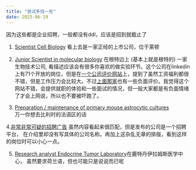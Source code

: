 ```yaml
---
title: "尝试多找一些"
date: 2025-06-19
---
```

因为这些都是企业招聘，一般都没有ddl，应该是招到就截止了   
1. [Scientist Cell Biology](https://www.linkedin.com/jobs/view/4251774423/?alternateChannel=search&refId=hvH9yBvLFi2QDH7%2Bdrp45A%3D%3D&trackingId=jD7eeNEqZqEO4OF4fqvF4g%3D%3D&trk=d_flagship3_search_srp_jobs)
看上去是一家正经的上市公司，位于莱顿

2. [Junior Scientist in molecular biology](https://www.linkedin.com/jobs/view/4250398272/?alternateChannel=search&refId=a4JnO3ldNQ%2FZf4tpxLCNiQ%3D%3D&trackingId=jlHxcvlSPP42Y6Osho4%2B%2Fw%3D%3D)
在根特边上 (基本上就是根特的) 一家生物技术公司, 看描述应该会有很多你喜欢的做实验环节。这个公司在linkedin上有71个开放的岗位，但是在[一个公司评价网站](https://nl.glassdoor.be/Reviews/argenx-Ghent-Reviews-EI_IE2421275.0,6_IL.7,12_IM1245.htm?countryRedirect=true)上，提到了虽然工资福利都很不错，但是工作压力会比较大。不过[上面那家](https://nl.glassdoor.be/Overzicht/Werken-bij-ProQR-Therapeutics-EI_IE2884091.11,29.htm)也有一些负面评价。我觉得这个网站不错，会提供就职的体验和一些面试的情况，但一般大家都是有负面情绪了才会上网说，所以也不要被吓跑了。

4. [Preparation / maintenance of primary mouse astrocytic cultures](https://www.linkedin.com/jobs/view/4252988762/?alternateChannel=search&refId=v%2BGr2Rw1wS8UQKDTIXuvXw%3D%3D&trackingId=zmohXimOcCVK5rKv5jYd8A%3D%3D)  
万一你想去比利时的法语区的话    

4.[非常非常可疑的招聘广告](https://www.linkedin.com/jobs/view/4252753391/?alternateChannel=search&refId=xMn2ICgHugP9LZ3iFfZ3%2Fw%3D%3D&trackingId=a5E69NTj6x%2FjdmEnyteK3Q%3D%3D) 虽然内容看起来很匹配，但是发布的公司是一个招聘平台，
在介绍里却没有写具体的公司名称。再加上这杂乱无章的排版，看到这样的岗位时可以小心一点。  

5. [Research analyst Endocrine Tumor Laboratory](https://www.linkedin.com/jobs/view/4251685080/?alternateChannel=search&refId=g9bLFu5fqIJNxWDCIuGNvg%3D%3D&trackingId=rUZihr6NjLQubAPM%2FTI5JQ%3D%3D)在鹿特丹伊拉姆斯医学中心，
虽然要求荷兰语，但也可能只是说说而已呢    

